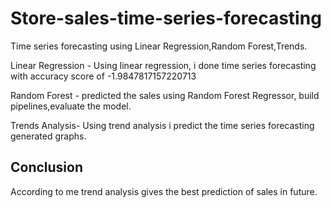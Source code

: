 # Store-sales-time-series-forecasting
Time series forecasting using Linear Regression,Random Forest,Trends.

Linear Regression - Using linear regression, i done time series forecasting with accuracy score  of -1.9847817157220713

Random Forest - predicted the sales using Random Forest Regressor, build pipelines,evaluate the model.

Trends Analysis- Using trend analysis i predict the time series forecasting generated graphs.

## Conclusion

According to me trend analysis gives the best prediction of sales in future.

